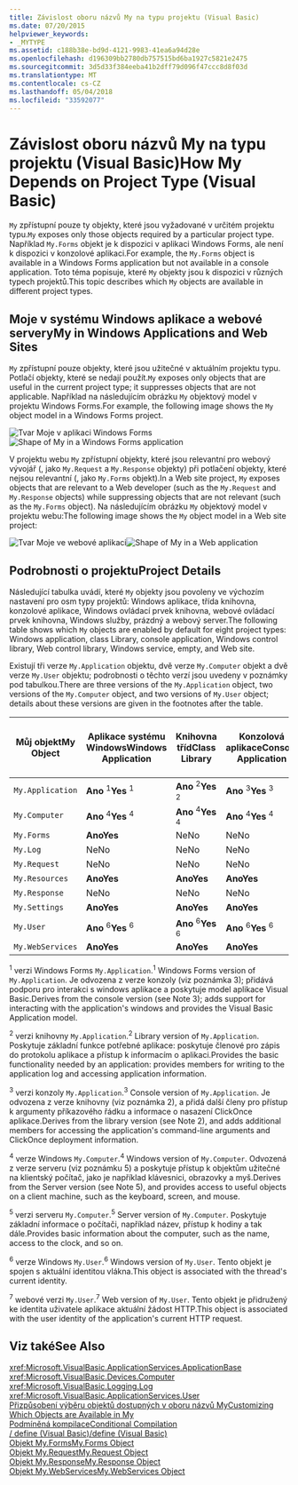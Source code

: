 ```yaml
---
title: Závislost oboru názvů My na typu projektu (Visual Basic)
ms.date: 07/20/2015
helpviewer_keywords:
- _MYTYPE
ms.assetid: c188b38e-bd9d-4121-9983-41ea6a94d28e
ms.openlocfilehash: d196309bb2780db757515bd6ba1927c5821e2475
ms.sourcegitcommit: 3d5d33f384eeba41b2dff79d096f47ccc8d8f03d
ms.translationtype: MT
ms.contentlocale: cs-CZ
ms.lasthandoff: 05/04/2018
ms.locfileid: "33592077"
---
```

# <a name="how-my-depends-on-project-type-visual-basic"></a><span data-ttu-id="65d11-102">Závislost oboru názvů My na typu projektu (Visual Basic)</span><span class="sxs-lookup"><span data-stu-id="65d11-102">How My Depends on Project Type (Visual Basic)</span></span>
<span data-ttu-id="65d11-103">`My` zpřístupní pouze ty objekty, které jsou vyžadované v určitém projektu typu.</span><span class="sxs-lookup"><span data-stu-id="65d11-103">`My` exposes only those objects required by a particular project type.</span></span> <span data-ttu-id="65d11-104">Například `My.Forms` objekt je k dispozici v aplikaci Windows Forms, ale není k dispozici v konzolové aplikaci.</span><span class="sxs-lookup"><span data-stu-id="65d11-104">For example, the `My.Forms` object is available in a Windows Forms application but not available in a console application.</span></span> <span data-ttu-id="65d11-105">Toto téma popisuje, které `My` objekty jsou k dispozici v různých typech projektů.</span><span class="sxs-lookup"><span data-stu-id="65d11-105">This topic describes which `My` objects are available in different project types.</span></span>  
  
## <a name="my-in-windows-applications-and-web-sites"></a><span data-ttu-id="65d11-106">Moje v systému Windows aplikace a webové servery</span><span class="sxs-lookup"><span data-stu-id="65d11-106">My in Windows Applications and Web Sites</span></span>  
 <span data-ttu-id="65d11-107">`My` zpřístupní pouze objekty, které jsou užitečné v aktuálním projektu typu. Potlačí objekty, které se nedají použít.</span><span class="sxs-lookup"><span data-stu-id="65d11-107">`My` exposes only objects that are useful in the current project type; it suppresses objects that are not applicable.</span></span> <span data-ttu-id="65d11-108">Například na následujícím obrázku `My` objektový model v projektu Windows Forms.</span><span class="sxs-lookup"><span data-stu-id="65d11-108">For example, the following image shows the `My` object model in a Windows Forms project.</span></span>  
  
 <span data-ttu-id="65d11-109">![Tvar Moje v aplikaci Windows Forms](../../../visual-basic/developing-apps/development-with-my/media/myinwinform.png "MyInWinForm")</span><span class="sxs-lookup"><span data-stu-id="65d11-109">![Shape of My in a Windows Forms application](../../../visual-basic/developing-apps/development-with-my/media/myinwinform.png "MyInWinForm")</span></span>  
  
 <span data-ttu-id="65d11-110">V projektu webu `My` zpřístupní objekty, které jsou relevantní pro webový vývojář (, jako `My.Request` a `My.Response` objekty) při potlačení objekty, které nejsou relevantní (, jako `My.Forms` objekt).</span><span class="sxs-lookup"><span data-stu-id="65d11-110">In a Web site project, `My` exposes objects that are relevant to a Web developer (such as the `My.Request` and `My.Response` objects) while suppressing objects that are not relevant (such as the `My.Forms` object).</span></span> <span data-ttu-id="65d11-111">Na následujícím obrázku `My` objektový model v projektu webu:</span><span class="sxs-lookup"><span data-stu-id="65d11-111">The following image shows the `My` object model in a Web site project:</span></span>  
  
 <span data-ttu-id="65d11-112">![Tvar Moje ve webové aplikaci](../../../visual-basic/developing-apps/development-with-my/media/myinweb.png "MyInWeb")</span><span class="sxs-lookup"><span data-stu-id="65d11-112">![Shape of My in a Web application](../../../visual-basic/developing-apps/development-with-my/media/myinweb.png "MyInWeb")</span></span>  
  
## <a name="project-details"></a><span data-ttu-id="65d11-113">Podrobnosti o projektu</span><span class="sxs-lookup"><span data-stu-id="65d11-113">Project Details</span></span>  
 <span data-ttu-id="65d11-114">Následující tabulka uvádí, které `My` objekty jsou povoleny ve výchozím nastavení pro osm typy projektů: Windows aplikace, třída knihovna, konzolové aplikace, Windows ovládací prvek knihovna, webové ovládací prvek knihovna, Windows služby, prázdný a webový server.</span><span class="sxs-lookup"><span data-stu-id="65d11-114">The following table shows which `My` objects are enabled by default for eight project types: Windows application, class Library, console application, Windows control library, Web control library, Windows service, empty, and Web site.</span></span>  
  
 <span data-ttu-id="65d11-115">Existují tři verze `My.Application` objektu, dvě verze `My.Computer` objekt a dvě verze `My.User` objektu; podrobnosti o těchto verzí jsou uvedeny v poznámky pod tabulkou.</span><span class="sxs-lookup"><span data-stu-id="65d11-115">There are three versions of the `My.Application` object, two versions of the `My.Computer` object, and two versions of `My.User` object; details about these versions are given in the footnotes after the table.</span></span>  
  
|<span data-ttu-id="65d11-116">Můj objekt</span><span class="sxs-lookup"><span data-stu-id="65d11-116">My Object</span></span>|<span data-ttu-id="65d11-117">Aplikace systému Windows</span><span class="sxs-lookup"><span data-stu-id="65d11-117">Windows Application</span></span>|<span data-ttu-id="65d11-118">Knihovna tříd</span><span class="sxs-lookup"><span data-stu-id="65d11-118">Class Library</span></span>|<span data-ttu-id="65d11-119">Konzolová aplikace</span><span class="sxs-lookup"><span data-stu-id="65d11-119">Console Application</span></span>|<span data-ttu-id="65d11-120">Knihovna ovládacích prvků Windows</span><span class="sxs-lookup"><span data-stu-id="65d11-120">Windows Control Library</span></span>|<span data-ttu-id="65d11-121">Knihovna webových prvků</span><span class="sxs-lookup"><span data-stu-id="65d11-121">Web Control Library</span></span>|<span data-ttu-id="65d11-122">Služba systému Windows</span><span class="sxs-lookup"><span data-stu-id="65d11-122">Windows Service</span></span>|<span data-ttu-id="65d11-123">prázdný</span><span class="sxs-lookup"><span data-stu-id="65d11-123">Empty</span></span>|<span data-ttu-id="65d11-124">Webový server</span><span class="sxs-lookup"><span data-stu-id="65d11-124">Web Site</span></span>|  
|---|---|---|---|---|---|---|---|---|  
|`My.Application`|<span data-ttu-id="65d11-125">**Ano** <sup>1</sup></span><span class="sxs-lookup"><span data-stu-id="65d11-125">**Yes** <sup>1</sup></span></span>|<span data-ttu-id="65d11-126">**Ano** <sup>2</sup></span><span class="sxs-lookup"><span data-stu-id="65d11-126">**Yes** <sup>2</sup></span></span>|<span data-ttu-id="65d11-127">**Ano** <sup>3</sup></span><span class="sxs-lookup"><span data-stu-id="65d11-127">**Yes** <sup>3</sup></span></span>|<span data-ttu-id="65d11-128">**Ano** <sup>2</sup></span><span class="sxs-lookup"><span data-stu-id="65d11-128">**Yes** <sup>2</sup></span></span>|<span data-ttu-id="65d11-129">Ne</span><span class="sxs-lookup"><span data-stu-id="65d11-129">No</span></span>|<span data-ttu-id="65d11-130">**Ano** <sup>3</sup></span><span class="sxs-lookup"><span data-stu-id="65d11-130">**Yes** <sup>3</sup></span></span>|<span data-ttu-id="65d11-131">Ne</span><span class="sxs-lookup"><span data-stu-id="65d11-131">No</span></span>|<span data-ttu-id="65d11-132">Ne</span><span class="sxs-lookup"><span data-stu-id="65d11-132">No</span></span>|  
|`My.Computer`|<span data-ttu-id="65d11-133">**Ano** <sup>4</sup></span><span class="sxs-lookup"><span data-stu-id="65d11-133">**Yes** <sup>4</sup></span></span>|<span data-ttu-id="65d11-134">**Ano** <sup>4</sup></span><span class="sxs-lookup"><span data-stu-id="65d11-134">**Yes** <sup>4</sup></span></span>|<span data-ttu-id="65d11-135">**Ano** <sup>4</sup></span><span class="sxs-lookup"><span data-stu-id="65d11-135">**Yes** <sup>4</sup></span></span>|<span data-ttu-id="65d11-136">**Ano** <sup>4</sup></span><span class="sxs-lookup"><span data-stu-id="65d11-136">**Yes** <sup>4</sup></span></span>|<span data-ttu-id="65d11-137">**Ano** <sup>5</sup></span><span class="sxs-lookup"><span data-stu-id="65d11-137">**Yes** <sup>5</sup></span></span>|<span data-ttu-id="65d11-138">**Ano** <sup>4</sup></span><span class="sxs-lookup"><span data-stu-id="65d11-138">**Yes** <sup>4</sup></span></span>|<span data-ttu-id="65d11-139">Ne</span><span class="sxs-lookup"><span data-stu-id="65d11-139">No</span></span>|<span data-ttu-id="65d11-140">**Ano** <sup>5</sup></span><span class="sxs-lookup"><span data-stu-id="65d11-140">**Yes** <sup>5</sup></span></span>|  
|`My.Forms`|<span data-ttu-id="65d11-141">**Ano**</span><span class="sxs-lookup"><span data-stu-id="65d11-141">**Yes**</span></span>|<span data-ttu-id="65d11-142">Ne</span><span class="sxs-lookup"><span data-stu-id="65d11-142">No</span></span>|<span data-ttu-id="65d11-143">Ne</span><span class="sxs-lookup"><span data-stu-id="65d11-143">No</span></span>|<span data-ttu-id="65d11-144">**Ano**</span><span class="sxs-lookup"><span data-stu-id="65d11-144">**Yes**</span></span>|<span data-ttu-id="65d11-145">Ne</span><span class="sxs-lookup"><span data-stu-id="65d11-145">No</span></span>|<span data-ttu-id="65d11-146">Ne</span><span class="sxs-lookup"><span data-stu-id="65d11-146">No</span></span>|<span data-ttu-id="65d11-147">Ne</span><span class="sxs-lookup"><span data-stu-id="65d11-147">No</span></span>|<span data-ttu-id="65d11-148">Ne</span><span class="sxs-lookup"><span data-stu-id="65d11-148">No</span></span>|  
|`My.Log`|<span data-ttu-id="65d11-149">Ne</span><span class="sxs-lookup"><span data-stu-id="65d11-149">No</span></span>|<span data-ttu-id="65d11-150">Ne</span><span class="sxs-lookup"><span data-stu-id="65d11-150">No</span></span>|<span data-ttu-id="65d11-151">Ne</span><span class="sxs-lookup"><span data-stu-id="65d11-151">No</span></span>|<span data-ttu-id="65d11-152">Ne</span><span class="sxs-lookup"><span data-stu-id="65d11-152">No</span></span>|<span data-ttu-id="65d11-153">Ne</span><span class="sxs-lookup"><span data-stu-id="65d11-153">No</span></span>|<span data-ttu-id="65d11-154">Ne</span><span class="sxs-lookup"><span data-stu-id="65d11-154">No</span></span>|<span data-ttu-id="65d11-155">Ne</span><span class="sxs-lookup"><span data-stu-id="65d11-155">No</span></span>|<span data-ttu-id="65d11-156">**Ano**</span><span class="sxs-lookup"><span data-stu-id="65d11-156">**Yes**</span></span>|  
|`My.Request`|<span data-ttu-id="65d11-157">Ne</span><span class="sxs-lookup"><span data-stu-id="65d11-157">No</span></span>|<span data-ttu-id="65d11-158">Ne</span><span class="sxs-lookup"><span data-stu-id="65d11-158">No</span></span>|<span data-ttu-id="65d11-159">Ne</span><span class="sxs-lookup"><span data-stu-id="65d11-159">No</span></span>|<span data-ttu-id="65d11-160">Ne</span><span class="sxs-lookup"><span data-stu-id="65d11-160">No</span></span>|<span data-ttu-id="65d11-161">Ne</span><span class="sxs-lookup"><span data-stu-id="65d11-161">No</span></span>|<span data-ttu-id="65d11-162">Ne</span><span class="sxs-lookup"><span data-stu-id="65d11-162">No</span></span>|<span data-ttu-id="65d11-163">Ne</span><span class="sxs-lookup"><span data-stu-id="65d11-163">No</span></span>|<span data-ttu-id="65d11-164">**Ano**</span><span class="sxs-lookup"><span data-stu-id="65d11-164">**Yes**</span></span>|  
|`My.Resources`|<span data-ttu-id="65d11-165">**Ano**</span><span class="sxs-lookup"><span data-stu-id="65d11-165">**Yes**</span></span>|<span data-ttu-id="65d11-166">**Ano**</span><span class="sxs-lookup"><span data-stu-id="65d11-166">**Yes**</span></span>|<span data-ttu-id="65d11-167">**Ano**</span><span class="sxs-lookup"><span data-stu-id="65d11-167">**Yes**</span></span>|<span data-ttu-id="65d11-168">**Ano**</span><span class="sxs-lookup"><span data-stu-id="65d11-168">**Yes**</span></span>|<span data-ttu-id="65d11-169">**Ano**</span><span class="sxs-lookup"><span data-stu-id="65d11-169">**Yes**</span></span>|<span data-ttu-id="65d11-170">**Ano**</span><span class="sxs-lookup"><span data-stu-id="65d11-170">**Yes**</span></span>|<span data-ttu-id="65d11-171">Ne</span><span class="sxs-lookup"><span data-stu-id="65d11-171">No</span></span>|<span data-ttu-id="65d11-172">Ne</span><span class="sxs-lookup"><span data-stu-id="65d11-172">No</span></span>|  
|`My.Response`|<span data-ttu-id="65d11-173">Ne</span><span class="sxs-lookup"><span data-stu-id="65d11-173">No</span></span>|<span data-ttu-id="65d11-174">Ne</span><span class="sxs-lookup"><span data-stu-id="65d11-174">No</span></span>|<span data-ttu-id="65d11-175">Ne</span><span class="sxs-lookup"><span data-stu-id="65d11-175">No</span></span>|<span data-ttu-id="65d11-176">Ne</span><span class="sxs-lookup"><span data-stu-id="65d11-176">No</span></span>|<span data-ttu-id="65d11-177">Ne</span><span class="sxs-lookup"><span data-stu-id="65d11-177">No</span></span>|<span data-ttu-id="65d11-178">Ne</span><span class="sxs-lookup"><span data-stu-id="65d11-178">No</span></span>|<span data-ttu-id="65d11-179">Ne</span><span class="sxs-lookup"><span data-stu-id="65d11-179">No</span></span>|<span data-ttu-id="65d11-180">**Ano**</span><span class="sxs-lookup"><span data-stu-id="65d11-180">**Yes**</span></span>|  
|`My.Settings`|<span data-ttu-id="65d11-181">**Ano**</span><span class="sxs-lookup"><span data-stu-id="65d11-181">**Yes**</span></span>|<span data-ttu-id="65d11-182">**Ano**</span><span class="sxs-lookup"><span data-stu-id="65d11-182">**Yes**</span></span>|<span data-ttu-id="65d11-183">**Ano**</span><span class="sxs-lookup"><span data-stu-id="65d11-183">**Yes**</span></span>|<span data-ttu-id="65d11-184">**Ano**</span><span class="sxs-lookup"><span data-stu-id="65d11-184">**Yes**</span></span>|<span data-ttu-id="65d11-185">**Ano**</span><span class="sxs-lookup"><span data-stu-id="65d11-185">**Yes**</span></span>|<span data-ttu-id="65d11-186">**Ano**</span><span class="sxs-lookup"><span data-stu-id="65d11-186">**Yes**</span></span>|<span data-ttu-id="65d11-187">Ne</span><span class="sxs-lookup"><span data-stu-id="65d11-187">No</span></span>|<span data-ttu-id="65d11-188">Ne</span><span class="sxs-lookup"><span data-stu-id="65d11-188">No</span></span>|  
|`My.User`|<span data-ttu-id="65d11-189">**Ano** <sup>6</sup></span><span class="sxs-lookup"><span data-stu-id="65d11-189">**Yes** <sup>6</sup></span></span>|<span data-ttu-id="65d11-190">**Ano** <sup>6</sup></span><span class="sxs-lookup"><span data-stu-id="65d11-190">**Yes** <sup>6</sup></span></span>|<span data-ttu-id="65d11-191">**Ano** <sup>6</sup></span><span class="sxs-lookup"><span data-stu-id="65d11-191">**Yes** <sup>6</sup></span></span>|<span data-ttu-id="65d11-192">**Ano** <sup>6</sup></span><span class="sxs-lookup"><span data-stu-id="65d11-192">**Yes** <sup>6</sup></span></span>|<span data-ttu-id="65d11-193">**Ano** <sup>7</sup></span><span class="sxs-lookup"><span data-stu-id="65d11-193">**Yes** <sup>7</sup></span></span>|<span data-ttu-id="65d11-194">**Ano** <sup>6</sup></span><span class="sxs-lookup"><span data-stu-id="65d11-194">**Yes** <sup>6</sup></span></span>|<span data-ttu-id="65d11-195">Ne</span><span class="sxs-lookup"><span data-stu-id="65d11-195">No</span></span>|<span data-ttu-id="65d11-196">**Ano** <sup>7</sup></span><span class="sxs-lookup"><span data-stu-id="65d11-196">**Yes** <sup>7</sup></span></span>|  
|`My.WebServices`|<span data-ttu-id="65d11-197">**Ano**</span><span class="sxs-lookup"><span data-stu-id="65d11-197">**Yes**</span></span>|<span data-ttu-id="65d11-198">**Ano**</span><span class="sxs-lookup"><span data-stu-id="65d11-198">**Yes**</span></span>|<span data-ttu-id="65d11-199">**Ano**</span><span class="sxs-lookup"><span data-stu-id="65d11-199">**Yes**</span></span>|<span data-ttu-id="65d11-200">**Ano**</span><span class="sxs-lookup"><span data-stu-id="65d11-200">**Yes**</span></span>|<span data-ttu-id="65d11-201">**Ano**</span><span class="sxs-lookup"><span data-stu-id="65d11-201">**Yes**</span></span>|<span data-ttu-id="65d11-202">**Ano**</span><span class="sxs-lookup"><span data-stu-id="65d11-202">**Yes**</span></span>|<span data-ttu-id="65d11-203">Ne</span><span class="sxs-lookup"><span data-stu-id="65d11-203">No</span></span>|<span data-ttu-id="65d11-204">Ne</span><span class="sxs-lookup"><span data-stu-id="65d11-204">No</span></span>|  
  
 <span data-ttu-id="65d11-205"><sup>1</sup> verzi Windows Forms `My.Application`.</span><span class="sxs-lookup"><span data-stu-id="65d11-205"><sup>1</sup> Windows Forms version of `My.Application`.</span></span> <span data-ttu-id="65d11-206">Je odvozena z verze konzoly (viz poznámka 3); přidává podporu pro interakci s windows aplikace a poskytuje model aplikace Visual Basic.</span><span class="sxs-lookup"><span data-stu-id="65d11-206">Derives from the console version (see Note 3); adds support for interacting with the application's windows and provides the Visual Basic Application model.</span></span>  
  
 <span data-ttu-id="65d11-207"><sup>2</sup> verzi knihovny `My.Application`.</span><span class="sxs-lookup"><span data-stu-id="65d11-207"><sup>2</sup> Library version of `My.Application`.</span></span> <span data-ttu-id="65d11-208">Poskytuje základní funkce potřebné aplikace: poskytuje členové pro zápis do protokolu aplikace a přístup k informacím o aplikaci.</span><span class="sxs-lookup"><span data-stu-id="65d11-208">Provides the basic functionality needed by an application: provides members for writing to the application log and accessing application information.</span></span>  
  
 <span data-ttu-id="65d11-209"><sup>3</sup> verzi konzoly `My.Application`.</span><span class="sxs-lookup"><span data-stu-id="65d11-209"><sup>3</sup> Console version of `My.Application`.</span></span> <span data-ttu-id="65d11-210">Je odvozena z verze knihovny (viz poznámka 2), a přidá další členy pro přístup k argumenty příkazového řádku a informace o nasazení ClickOnce aplikace.</span><span class="sxs-lookup"><span data-stu-id="65d11-210">Derives from the library version (see Note 2), and adds additional members for accessing the application's command-line arguments and ClickOnce deployment information.</span></span>  
  
 <span data-ttu-id="65d11-211"><sup>4</sup> verze Windows `My.Computer`.</span><span class="sxs-lookup"><span data-stu-id="65d11-211"><sup>4</sup> Windows version of `My.Computer`.</span></span> <span data-ttu-id="65d11-212">Odvozená z verze serveru (viz poznámku 5) a poskytuje přístup k objektům užitečné na klientský počítač, jako je například klávesnici, obrazovky a myš.</span><span class="sxs-lookup"><span data-stu-id="65d11-212">Derives from the Server version (see Note 5), and provides access to useful objects on a client machine, such as the keyboard, screen, and mouse.</span></span>  
  
 <span data-ttu-id="65d11-213"><sup>5</sup> verzi serveru `My.Computer`.</span><span class="sxs-lookup"><span data-stu-id="65d11-213"><sup>5</sup> Server version of `My.Computer`.</span></span> <span data-ttu-id="65d11-214">Poskytuje základní informace o počítači, například název, přístup k hodiny a tak dále.</span><span class="sxs-lookup"><span data-stu-id="65d11-214">Provides basic information about the computer, such as the name, access to the clock, and so on.</span></span>  
  
 <span data-ttu-id="65d11-215"><sup>6</sup> verze Windows `My.User`.</span><span class="sxs-lookup"><span data-stu-id="65d11-215"><sup>6</sup> Windows version of `My.User`.</span></span> <span data-ttu-id="65d11-216">Tento objekt je spojen s aktuální identitou vlákna.</span><span class="sxs-lookup"><span data-stu-id="65d11-216">This object is associated with the thread's current identity.</span></span>  
  
 <span data-ttu-id="65d11-217"><sup>7</sup> webové verzi `My.User`.</span><span class="sxs-lookup"><span data-stu-id="65d11-217"><sup>7</sup> Web version of `My.User`.</span></span> <span data-ttu-id="65d11-218">Tento objekt je přidružený ke identita uživatele aplikace aktuální žádost HTTP.</span><span class="sxs-lookup"><span data-stu-id="65d11-218">This object is associated with the user identity of the application's current HTTP request.</span></span>  
  
## <a name="see-also"></a><span data-ttu-id="65d11-219">Viz také</span><span class="sxs-lookup"><span data-stu-id="65d11-219">See Also</span></span>  
 <xref:Microsoft.VisualBasic.ApplicationServices.ApplicationBase>  
 <xref:Microsoft.VisualBasic.Devices.Computer>  
 <xref:Microsoft.VisualBasic.Logging.Log>  
 <xref:Microsoft.VisualBasic.ApplicationServices.User>  
 [<span data-ttu-id="65d11-220">Přizpůsobení výběru objektů dostupných v oboru názvů My</span><span class="sxs-lookup"><span data-stu-id="65d11-220">Customizing Which Objects are Available in My</span></span>](../../../visual-basic/developing-apps/customizing-extending-my/customizing-which-objects-are-available-in-my.md)  
 [<span data-ttu-id="65d11-221">Podmíněná kompilace</span><span class="sxs-lookup"><span data-stu-id="65d11-221">Conditional Compilation</span></span>](../../../visual-basic/programming-guide/program-structure/conditional-compilation.md)  
 [<span data-ttu-id="65d11-222">/ define (Visual Basic)</span><span class="sxs-lookup"><span data-stu-id="65d11-222">/define (Visual Basic)</span></span>](../../../visual-basic/reference/command-line-compiler/define.md)  
 [<span data-ttu-id="65d11-223">Objekt My.Forms</span><span class="sxs-lookup"><span data-stu-id="65d11-223">My.Forms Object</span></span>](../../../visual-basic/language-reference/objects/my-forms-object.md)  
 [<span data-ttu-id="65d11-224">Objekt My.Request</span><span class="sxs-lookup"><span data-stu-id="65d11-224">My.Request Object</span></span>](../../../visual-basic/language-reference/objects/my-request-object.md)  
 [<span data-ttu-id="65d11-225">Objekt My.Response</span><span class="sxs-lookup"><span data-stu-id="65d11-225">My.Response Object</span></span>](../../../visual-basic/language-reference/objects/my-response-object.md)  
 [<span data-ttu-id="65d11-226">Objekt My.WebServices</span><span class="sxs-lookup"><span data-stu-id="65d11-226">My.WebServices Object</span></span>](../../../visual-basic/language-reference/objects/my-webservices-object.md)
